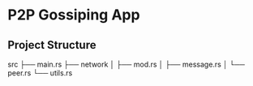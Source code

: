 # P2P Gossiping App


## Project Structure
src
├── main.rs
├── network
│ ├── mod.rs
│ ├── message.rs
│ └── peer.rs
└── utils.rs
